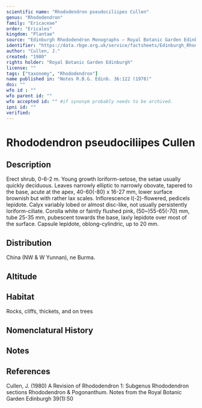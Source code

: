 ```yaml
---
scientific name: "Rhododendron pseudociliipes Cullen"
genus: "Rhododendron"
family: "Ericaceae"
order: "Ericales"
kingdom: "Plantae"
source: "Edinburgh Rhododendron Monographs – Royal Botanic Garden Edinburgh"
identifier: "https://data.rbge.org.uk/service/factsheets/Edinburgh_Rhododendron_Monographs.xhtml"
author: "Cullen, J."
created: "1980"
rights holder: "Royal Botanic Garden Edinburgh"
license: ""
tags: ["taxonomy", "Rhododendron"]
name published in: "Notes R.B.G. Edinb. 36:122 (1978)"
doi: ""
wfo id : ""
wfo parent id: ""
wfo accepted id: "" #if synonym probably needs to be archived.                      
ipni id: ""
verified:
---
```


                       

# Rhododendron pseudociliipes Cullen

## Description
Erect shrub, 0-6-2 m. Young growth loriform-setose, the setae usually quickly deciduous. Leaves narrowly elliptic to narrowly obovate, tapered to the base, acute at the apex, 40-60(-80) x 16-27 mm, lower surface brownish but with rather lax scales. Inflorescence l(-2)-flowered, pedicels lepidote. Calyx variably lobed or almost disc-like, not usually persistently loriform-ciliate. Corolla white or faintly flushed pink, (50~)55-65(-70) mm, tube 25-35 mm, pubescent towards the base, laxly lepidote over most of the surface. Capsule lepidote, oblong-cylindric, up to 20 mm.

## Distribution
China (NW & W Yunnan), ne Burma.

## Altitude


## Habitat
Rocks, cliffs, thickets, and on trees

## Nomenclatural History

                       
## Notes


## References

Cullen, J. (1980) A Revision of Rhododendron 1: Subgenus Rhododendron sections Rhododendron & Pogonanthum. Notes from the Royal Botanic Garden Edinburgh 39(1):50
